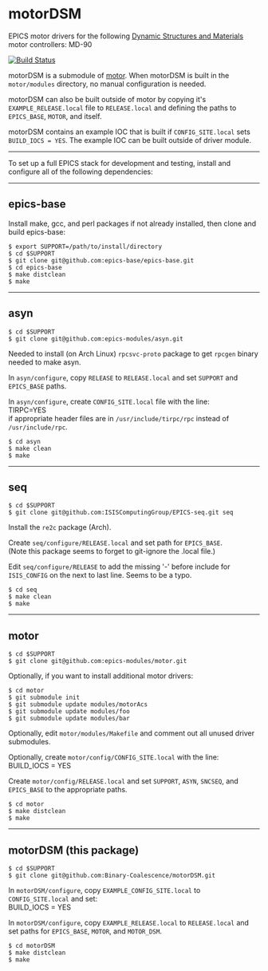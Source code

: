 motorDSM
==========

EPICS motor drivers for the following [Dynamic Structures and
Materials](https://www.dynamic-structures.com/) motor controllers: MD-90

[![Build Status](https://github.com/Binary-Coalescence/motorDSM/actions/workflows/ci-scripts-build.yml/badge.svg)](https://github.com/Binary-Coalescence/motorDSM/actions/workflows/ci-scripts-build.yml)

motorDSM is a submodule of [motor](https://github.com/epics-modules/motor).
When motorDSM is built in the ``motor/modules`` directory, no manual
configuration is needed.

motorDSM can also be built outside of motor by copying it's
``EXAMPLE_RELEASE.local`` file to ``RELEASE.local`` and defining the paths to
``EPICS_BASE``, ``MOTOR``, and itself.

motorDSM contains an example IOC that is built if ``CONFIG_SITE.local`` sets
``BUILD_IOCS = YES``.  The example IOC can be built outside of driver module.

------------------------

To set up a full EPICS stack for development and testing, install and configure
all of the following dependencies:

------------------------
epics-base
------------------------

Install make, gcc, and perl packages if not already installed, then clone and
build epics-base:

    $ export SUPPORT=/path/to/install/directory
    $ cd $SUPPORT
    $ git clone git@github.com:epics-base/epics-base.git
    $ cd epics-base
    $ make distclean
    $ make


------------------------
asyn
------------------------

    $ cd $SUPPORT
    $ git clone git@github.com:epics-modules/asyn.git

Needed to install (on Arch Linux) ``rpcsvc-proto`` package to get ``rpcgen``
binary needed to make asyn.

In ``asyn/configure``, copy ``RELEASE`` to ``RELEASE.local`` and set ``SUPPORT``
and ``EPICS_BASE`` paths.

In ``asyn/configure``, create ``CONFIG_SITE.local`` file with the line:  
	TIRPC=YES  
if appropriate header files are in ``/usr/include/tirpc/rpc`` instead
of ``/usr/include/rpc``.

    $ cd asyn
    $ make clean
    $ make


------------------------
seq
------------------------

    $ cd $SUPPORT
    $ git clone git@github.com:ISISComputingGroup/EPICS-seq.git seq

Install the ``re2c`` package (Arch).

Create ``seq/configure/RELEASE.local`` and set path for ``EPICS_BASE``.  
(Note this package seems to forget to git-ignore the .local file.)

Edit ``seq/configure/RELEASE`` to add the missing '-' before include for ``ISIS_CONFIG``
on the next to last line.  Seems to be a typo.

    $ cd seq
    $ make clean
    $ make


------------------------
motor
------------------------

    $ cd $SUPPORT
    $ git clone git@github.com:epics-modules/motor.git

Optionally, if you want to install additional motor drivers:

    $ cd motor
    $ git submodule init
    $ git submodule update modules/motorAcs
    $ git submodule update modules/foo
    $ git submodule update modules/bar

Optionally, edit ``motor/modules/Makefile`` and comment out all unused driver
submodules.

Optionally, create ``motor/config/CONFIG_SITE.local`` with the line:  
	BUILD_IOCS = YES

Create ``motor/config/RELEASE.local`` and set ``SUPPORT``, ``ASYN``, ``SNCSEQ``,
and ``EPICS_BASE`` to the appropriate paths.

    $ cd motor
    $ make distclean
    $ make


------------------------
motorDSM (this package)
------------------------

    $ cd $SUPPORT
    $ git clone git@github.com:Binary-Coalescence/motorDSM.git

In ``motorDSM/configure``, copy ``EXAMPLE_CONFIG_SITE.local``
to ``CONFIG_SITE.local`` and set:  
	BUILD_IOCS = YES

In ``motorDSM/configure``, copy ``EXAMPLE_RELEASE.local`` to ``RELEASE.local``
and set paths for ``EPICS_BASE``, ``MOTOR``, and ``MOTOR_DSM``.

    $ cd motorDSM
    $ make distclean
    $ make
